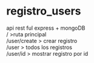 # registro_users
api rest ful express + mongoDB <br>
/ >ruta principal <br>
/user/create > crear registro <br>
/user > todos los registros <br>
/user/id > mostrar registro por id <br>
